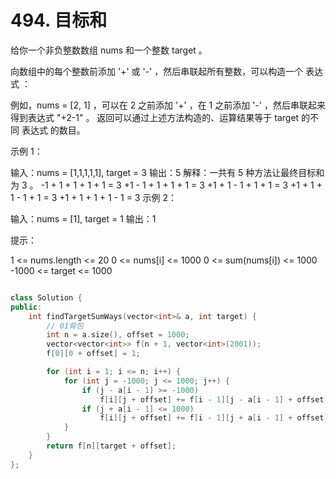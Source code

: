 # 494. 目标和

给你一个非负整数数组 nums 和一个整数 target 。

向数组中的每个整数前添加 '+' 或 '-' ，然后串联起所有整数，可以构造一个 表达式 ：

例如，nums = [2, 1] ，可以在 2 之前添加 '+' ，在 1 之前添加 '-' ，然后串联起来得到表达式 "+2-1" 。
返回可以通过上述方法构造的、运算结果等于 target 的不同 表达式 的数目。

 

示例 1：

输入：nums = [1,1,1,1,1], target = 3
输出：5
解释：一共有 5 种方法让最终目标和为 3 。
-1 + 1 + 1 + 1 + 1 = 3
+1 - 1 + 1 + 1 + 1 = 3
+1 + 1 - 1 + 1 + 1 = 3
+1 + 1 + 1 - 1 + 1 = 3
+1 + 1 + 1 + 1 - 1 = 3
示例 2：

输入：nums = [1], target = 1
输出：1
 

提示：

1 <= nums.length <= 20
0 <= nums[i] <= 1000
0 <= sum(nums[i]) <= 1000
-1000 <= target <= 1000

```cpp

class Solution {
public:
    int findTargetSumWays(vector<int>& a, int target) {
        // 01背包
        int n = a.size(), offset = 1000;
        vector<vector<int>> f(n + 1, vector<int>(2001));
        f[0][0 + offset] = 1;

        for (int i = 1; i <= n; i++) {
            for (int j = -1000; j <= 1000; j++) {
                if (j - a[i - 1] >= -1000)
                    f[i][j + offset] += f[i - 1][j - a[i - 1] + offset];
                if (j + a[i - 1] <= 1000)
                    f[i][j + offset] += f[i - 1][j + a[i - 1] + offset];
            }
        }
        return f[n][target + offset];
    }
};

```
